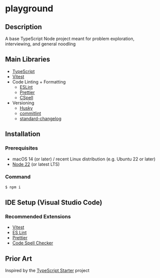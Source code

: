 # playground

## Description

A base TypeScript Node project meant for problem exploration, interviewing, and general noodling

## Main Libraries

- [TypeScript](https://www.typescriptlang.org/)
- [Vitest](https://vitest.dev/)
- Code Linting + Formatting
  - [ESLint](https://eslint.org/)
  - [Prettier](https://prettier.io/)
  - [CSpell](https://cspell.org/)
- Versioning
  - [Husky](https://typicode.github.io/husky/)
  - [commitlint](https://commitlint.js.org/)
  - [standard-changelog](https://github.com/conventional-changelog/conventional-changelog/tree/master/packages/standard-changelog)

## Installation

### Prerequisites

- macOS 14 (or later) / recent Linux distribution (e.g. Ubuntu 22 or later)
- [Node 22](https://nodejs.org/en/download) (or latest LTS)

### Command

```bash
$ npm i
```

## IDE Setup (Visual Studio Code)

### Recommended Extensions

- [Vitest](https://marketplace.visualstudio.com/items?itemName=vitest.explorer)
- [ES Lint](https://marketplace.visualstudio.com/items?itemName=dbaeumer.vscode-eslint)
- [Prettier](https://marketplace.visualstudio.com/items?itemName=esbenp.prettier-vscode)
- [Code Spell Checker](https://marketplace.visualstudio.com/items?itemName=streetsidesoftware.code-spell-checker)

## Prior Art

Inspired by the [TypeScript Starter](https://github.com/bitjson/typescript-starter) project
